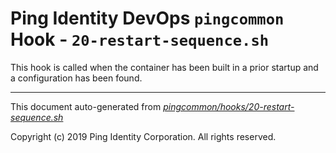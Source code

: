 
# Ping Identity DevOps `pingcommon` Hook - `20-restart-sequence.sh`
 This hook is called when the container has been built in a prior startup
 and a configuration has been found.

---
This document auto-generated from _[pingcommon/hooks/20-restart-sequence.sh](https://github.com/pingidentity/pingidentity-docker-builds/blob/master/pingcommon/hooks/20-restart-sequence.sh)_

Copyright (c)  2019 Ping Identity Corporation. All rights reserved.
